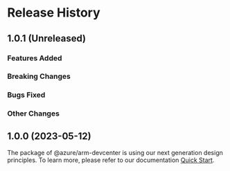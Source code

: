 # Release History

## 1.0.1 (Unreleased)

### Features Added

### Breaking Changes

### Bugs Fixed

### Other Changes

## 1.0.0 (2023-05-12)

The package of @azure/arm-devcenter is using our next generation design principles. To learn more, please refer to our documentation [Quick Start](https://aka.ms/azsdk/js/mgmt/quickstart ).

